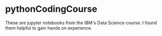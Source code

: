 # pythonCodingCourse
These are jupyter notebooks from the IBM's Data Science course. I found them helpful to gain hands on experience. 
